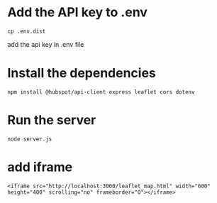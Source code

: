 # Add the API key to .env
```
cp .env.dist
```
add the api key in .env file

# Install the dependencies
```
npm install @hubspot/api-client express leaflet cors dotenv
```

# Run the server
```
node server.js
```

# add iframe
```
<iframe src="http://localhost:3000/leaflet_map.html" width="600" height="400" scrolling="no" frameborder="0"></iframe>
```
